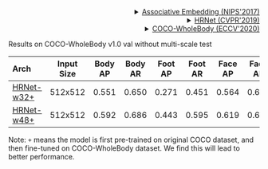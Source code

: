 <!-- [ALGORITHM] -->

<details>
<summary align="right"><a href="https://arxiv.org/abs/1611.05424">Associative Embedding (NIPS'2017)</a></summary>

```bibtex
@inproceedings{newell2017associative,
  title={Associative embedding: End-to-end learning for joint detection and grouping},
  author={Newell, Alejandro and Huang, Zhiao and Deng, Jia},
  booktitle={Advances in neural information processing systems},
  pages={2277--2287},
  year={2017}
}
```

</details>

<!-- [ALGORITHM] -->

<details>
<summary align="right"><a href="http://openaccess.thecvf.com/content_CVPR_2019/html/Sun_Deep_High-Resolution_Representation_Learning_for_Human_Pose_Estimation_CVPR_2019_paper.html">HRNet (CVPR'2019)</a></summary>

```bibtex
@inproceedings{sun2019deep,
  title={Deep high-resolution representation learning for human pose estimation},
  author={Sun, Ke and Xiao, Bin and Liu, Dong and Wang, Jingdong},
  booktitle={Proceedings of the IEEE conference on computer vision and pattern recognition},
  pages={5693--5703},
  year={2019}
}
```

</details>

<!-- [DATASET] -->

<details>
<summary align="right"><a href="https://link.springer.com/chapter/10.1007/978-3-030-58545-7_12">COCO-WholeBody (ECCV'2020)</a></summary>

```bibtex
@inproceedings{jin2020whole,
  title={Whole-Body Human Pose Estimation in the Wild},
  author={Jin, Sheng and Xu, Lumin and Xu, Jin and Wang, Can and Liu, Wentao and Qian, Chen and Ouyang, Wanli and Luo, Ping},
  booktitle={Proceedings of the European Conference on Computer Vision (ECCV)},
  year={2020}
}
```

</details>

Results on COCO-WholeBody v1.0 val  without multi-scale test

| Arch                                    | Input Size | Body AP | Body AR | Foot AP | Foot AR | Face AP | Face AR | Hand AP | Hand AR | Whole AP | Whole AR |                   ckpt                   |                   log                   |
| :-------------------------------------- | :--------: | :-----: | :-----: | :-----: | :-----: | :-----: | :-----: | :-----: | :-----: | :------: | :------: | :--------------------------------------: | :-------------------------------------: |
| [HRNet-w32+](/configs/wholebody/2d_kpt_sview_rgb_img/associative_embedding/coco-wholebody/hrnet_w32_coco_wholebody_512x512.py) |  512x512   |  0.551  |  0.650  |  0.271  |  0.451  |  0.564  |  0.618  |  0.159  |  0.238  |  0.342   |  0.453   | [ckpt](https://download.openmmlab.com/mmpose/bottom_up/hrnet_w32_coco_wholebody_512x512_plus-f1f1185c_20210517.pth) | [log](https://download.openmmlab.com/mmpose/bottom_up/hrnet_w32_coco_wholebody_512x512_plus_20210517.log.json) |
| [HRNet-w48+](/configs/wholebody/2d_kpt_sview_rgb_img/associative_embedding/coco-wholebody/hrnet_w48_coco_wholebody_512x512.py) |  512x512   |  0.592  |  0.686  |  0.443  |  0.595  |  0.619  |  0.674  |  0.347  |  0.438  |  0.422   |  0.532   | [ckpt](https://download.openmmlab.com/mmpose/bottom_up/hrnet_w48_coco_wholebody_512x512_plus-4de8a695_20210517.pth) | [log](https://download.openmmlab.com/mmpose/bottom_up/hrnet_w48_coco_wholebody_512x512_plus_20210517.log.json) |

Note: `+` means the model is first pre-trained on original COCO dataset, and then fine-tuned on COCO-WholeBody dataset. We find this will lead to better performance.
